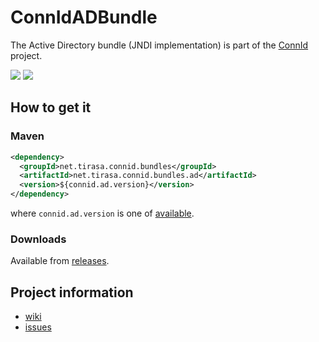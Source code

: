 ConnIdADBundle
==============

The Active Directory bundle (JNDI implementation) is part of the [ConnId](http://connid.tirasa.net) project.

<a href="https://travis-ci.org/Tirasa/ConnIdADBundle"><img src="https://api.travis-ci.org/Tirasa/ConnIdADBundle.png"/></a> 
<a href="#">
  <img src="https://img.shields.io/maven-central/v/net.tirasa.connid.bundles/net.tirasa.connid.bundles.ad.svg"/>
</a>

## How to get it

### Maven

```XML
<dependency>
  <groupId>net.tirasa.connid.bundles</groupId>
  <artifactId>net.tirasa.connid.bundles.ad</artifactId>
  <version>${connid.ad.version}</version>
</dependency>
```

where `connid.ad.version` is one of [available](http://repo1.maven.org/maven2/net/tirasa/connid/bundles/net.tirasa.connid.bundles.ad/).

### Downloads

Available from [releases](https://github.com/Tirasa/ConnIdADBundle/releases).

## Project information

 * [wiki](https://connid.atlassian.net/wiki/pages/viewpage.action?pageId=360482)
 * [issues](https://connid.atlassian.net/browse/AD)
